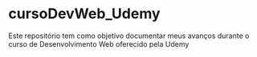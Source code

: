 # cursoDevWeb_Udemy
Este repositório tem como objetivo documentar meus avanços durante o curso de Desenvolvimento Web oferecido pela Udemy
